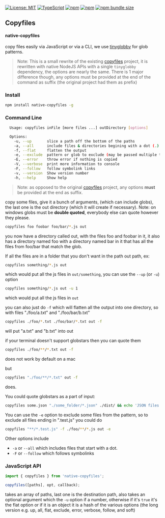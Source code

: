 [![License: MIT](https://img.shields.io/badge/License-MIT-yellow.svg)](https://opensource.org/licenses/MIT)
[![TypeScript](https://img.shields.io/badge/%3C%2F%3E-TypeScript-%230074c1.svg)](http://www.typescriptlang.org/)
[![npm](https://img.shields.io/npm/v/native-copyfiles.svg)](https://www.npmjs.com/package/native-copyfiles)
[![npm](https://img.shields.io/npm/dy/native-copyfiles)](https://www.npmjs.com/package/native-copyfiles)
[![npm bundle size](https://img.shields.io/bundlephobia/minzip/native-copyfiles?color=success&label=gzip)](https://bundlephobia.com/result?p=native-copyfiles)

## Copyfiles
#### native-copyfiles

copy files easily via JavaScript or via a CLI, we use [tinyglobby](https://www.npmjs.com/package/tinyglobby) for glob patterns.

> Note: This is a small rewrite of the existing [copyfiles](https://www.npmjs.com/package/copyfiles) project, it is rewritten with native NodeJS APIs with a single `tinyglobby` dependency, the options are nearly the same.
> There is 1 major difference though, any options must be provided at the end of the command as suffix (the original project had them as prefix)

### Install

```bash
npm install native-copyfiles -g
```

### Command Line

```bash
  Usage: copyfiles inFile [more files ...] outDirectory [options]

  Options:
    -u, --up       slice a path off the bottom of the paths                  [number]
    -a, --all      include files & directories begining with a dot (.)       [boolean]
    -f, --flat     flatten the output                                        [boolean]
    -e, --exclude  pattern or glob to exclude (may be passed multiple times) [string|string[]]
    -E, --error    throw error if nothing is copied                          [boolean]
    -V, --verbose  print more information to console                         [boolean]
    -F, --follow   follow symbolink links                                    [boolean]
    -v, --version  Show version number                                       [boolean]
    -h, --help     Show help                                                 [boolean]
```

> Note: as opposed to the original [copyfiles](https://www.npmjs.com/package/copyfiles) project, any options **must** be provided at the end as suffix.

copy some files, give it a bunch of arguments, (which can include globs), the last one
is the out directory (which it will create if necessary).  Note: on windows globs must be **double quoted**, everybody else can quote however they please.

```bash
copyfiles foo foobar foo/bar/*.js out
```

you now have a directory called out, with the files foo and foobar in it, it also has a directory named foo with a directory named
bar in it that has all the files from foo/bar that match the glob.

If all the files are in a folder that you don't want in the path out path, ex:

```bash
copyfiles something/*.js out
```

which would put all the js files in `out/something`, you can use the `--up` (or `-u`) option

```bash
copyfiles something/*.js out -u 1
```

which would put all the js files in `out`

you can also just do `-f` which will flatten all the output into one directory, so with files "./foo/a.txt" and "./foo/bar/b.txt"

```bash
copyfiles ./foo/*.txt ./foo/bar/*.txt out -f
```

will put "a.txt" and "b.txt" into out

if your terminal doesn't support globstars then you can quote them

```bash
copyfiles ./foo/**/*.txt out -f
```

does not work by default on a mac

but

```bash
copyfiles "./foo/**/*.txt" out -f
```

does.

You could quote globstars as a part of input:
```bash
copyfiles some.json "./some_folder/*.json" ./dist/ && echo 'JSON files copied.'
```

You can use the `-e` option to exclude some files from the pattern, so to exclude all files ending in ".test.js" you could do

```bash
copyfiles "**/*.test.js" -f ./foo/**/*.js out -e
```

Other options include

- `-a` or `--all` which includes files that start with a dot.
- `-F` or `--follow` which follows symbolinks

### JavaScript API

```js
import { copyfiles } from 'native-copyfiles';

copyfiles([paths], opt, callback);
```
takes an array of paths, last one is the destination path, also takes an optional argument which the `-u` option if a number, otherwise if it's `true` it's the flat option or if it is an object it is a hash of the various options (the long version e.g. up, all, flat, exclude, error, verbose, follow, and soft)
